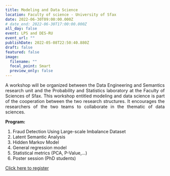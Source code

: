 ```yaml
---
title: Modeling and Data Science
location: Faculty of science - University of Sfax
date: 2022-06-30T09:00:00.000Z
# date_end: 2022-06-30T17:00:00.000Z
all_day: false
event: LPS and DES-RU
event_url: ""
publishDate: 2022-05-08T22:50:40.880Z
draft: false
featured: false
image:
  filename: ""
  focal_point: Smart
  preview_only: false
---
```

<div style="text-align: justify">
A workshop will be organized between the Data Engineering and Semantics research unit and the Probability and Statistics laboratory at the Faculty of Sciences of Sfax. This workshop entitled modeling and data science is part of the cooperation between the two research structures. It encourages the researchers of the two teams to collaborate in the thematic of data sciences.</br>
</div>

**Program:**
1. Fraud Detection Using Large-scale Imbalance Dataset
2. Latent Semantic Analysis 
3. Hidden Markov Model 
4. General regression model
5. Statistical metrics (PCA, P-Value,...)
6. Poster session (PhD students) 

[Click here to register](https://docs.google.com/forms/d/e/1FAIpQLSdZIDggPJMIyD6t4uJROZF5A4xvHI2aXhEX5AUXjRCzOwiVHA/viewform?usp=sf_link)
